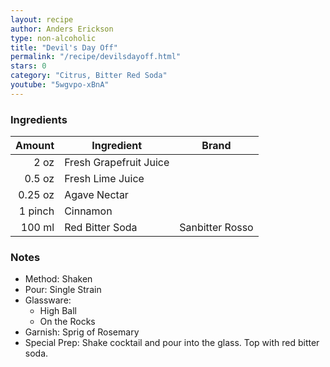 ```yaml
---
layout: recipe
author: Anders Erickson
type: non-alcoholic
title: "Devil's Day Off"
permalink: "/recipe/devilsdayoff.html"
stars: 0
category: "Citrus, Bitter Red Soda"
youtube: "5wgvpo-xBnA"
---
```


### Ingredients

| Amount  | Ingredient               | Brand              |
| ------: | ---------------------- | --------------- |
|    2 oz | Fresh Grapefruit Juice |
|  0.5 oz | Fresh Lime Juice       |
| 0.25 oz | Agave Nectar           |
| 1 pinch | Cinnamon               |
|  100 ml | Red Bitter Soda        | Sanbitter Rosso |

### Notes

- Method: Shaken
- Pour: Single Strain
- Glassware:
    - High Ball
    - On the Rocks
- Garnish: Sprig of Rosemary
- Special Prep: Shake cocktail and pour into the glass. Top with red bitter soda.
